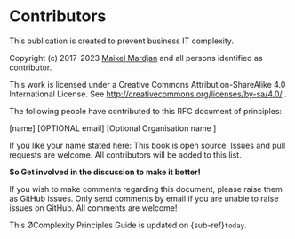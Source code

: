 # Contributors


This publication is created to prevent business IT complexity. 

Copyright (c) 2017-2023 [Maikel Mardjan](https://nocomplexity.com/) and all persons identified as contributor.

This work is licensed under a Creative Commons Attribution-ShareAlike 4.0 International License. See http://creativecommons.org/licenses/by-sa/4.0/ .


The following people have contributed to this RFC document of principles:

[name]  [OPTIONAL email] [Optional Organisation name ] 

If you like your name stated here: This book is open source. Issues and pull requests are welcome. All contributors will be added to this list.

**So Get involved in the discussion to make it better!**

If you wish to make comments regarding this document, please raise them as GitHub issues. Only send comments by email if you are unable to raise issues on GitHub. All comments are welcome!

This  ØComplexity Principles Guide is updated on
{sub-ref}`today`.